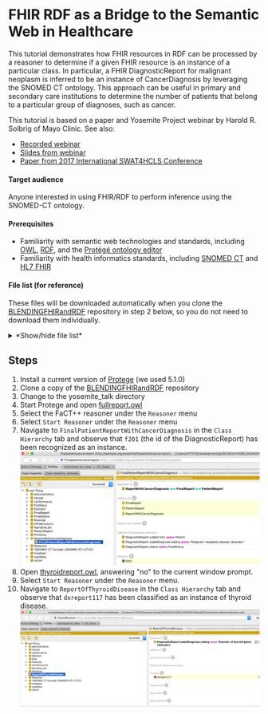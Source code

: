 # FHIR RDF as a Bridge to the Semantic Web in Healthcare

This tutorial demonstrates how FHIR resources in RDF can be processed
by a reasoner to determine if a given FHIR resource is an instance of a
particular class.  In particular, a FHIR DiagnosticReport for malignant
neoplasm is inferred to be an instance of CancerDiagnosis by leveraging
the SNOMED CT ontology.  This approach can be useful in primary and
secondary care institutions to determine the number of patients
that belong to a particular group of diagnoses, such as cancer.

This tutorial is based on a paper and Yosemite Project webinar by Harold R. Solbrig of Mayo Clinic.  See also:
* [Recorded webinar](http://yosemiteproject.org/fhir-rdf-as-a-bridge-to-the-semantic-web-in-healthcare/)
* [Slides from webinar](slides.pdf)
* [Paper from 2017 International SWAT4HCLS Conference](http://www.swat4ls.org/wp-content/uploads/2017/11/SWAT4LS-2017_paper_28.pdf)

#### Target audience
Anyone interested in using FHIR/RDF to perform inference using the SNOMED-CT ontology.

#### Prerequisites
* Familiarity with semantic web technologies and standards, including [OWL](http://www.w3.org/TR/owl-primer), [RDF](https://www.w3.org/TR/rdf11-primer/), and the [Protégé ontology editor](https://protege.stanford.edu/)
* Familiarity with health informatics standards, including [SNOMED CT](https://en.wikipedia.org/wiki/SNOMED_CT) and [HL7 FHIR](https://www.hl7.org/fhir/)
  
#### File list (for reference)
These files will be downloaded automatically when you clone the 
[BLENDINGFHIRandRDF](https://github.com/BD2KOnFHIR/BLENDINGFHIRandRDF) repository in step 2 below,
so you do not need to download them individually.
<details>
  <summary>
*Show/hide file list*
  </summary>

##### Class definitions

* [cancerreport.owl](cancerreport.owl) -- class definition for `DiagnosticReport` having a diagnosis of [346325008: Malignant neoplastic disease](http://snomed.info/id/346325008)
* [patientreport.owl](patientreport.owl) -- class definition for `DiagnosticReport` whose subject is a reference to a fhir:Patient
* [finalreport.owl](finalreport.owl) -- class definition for `DiagnsosticReport` whose status meets a local definition of "finalized"
* [finalreport_data.owl](finalreport_data.owl) -- class definition for `DiagnosticReport` whose stats **text** matches what we think counts as "finalized"
* [fullreport.owl](fullreport.owl) -- class definition for a finalized `DiagnosticReport` on a patient with a cancer diagnosis
* [thyroidreport.owl](thyroidreport.owl) -- class definition for `DiagnosticReport` having a diagnosis of [14304000: Disorder of thyroid gland (disorder)](http://snomed.info/id/14304000)

##### Instance data

* [diagnosticreport-example-f201-brainct.ttl](diagnosticreport-example-f201-brainct.ttl)
* [diagnosticreport-example-thyroidtumor.ttl](diagnosticreport-example-thyroidtumor.ttl)
* [imagingstudy-example-xr.ttl](imagingstudy-example-xr.ttl)
* [imagingstudy-example-xr-mod.ttl](imagingstudy-example-xr_mod.ttl) -- Imaging study w/ sample laterailty transformation

##### Ontologies / vocabularies

* [codesystem-diagnostic-report-status.owl](codesystem-diagnostic-report-status.owl) -- proposed OWL representation of the `DiagnosticReport.status` code system
* [fhir.ttl](fhir.ttl) -- FHIR Metadata vocabulary with offending `xsd:date`, `xsd:time`, `xsd:base64Binary` and `fhir:xhtml` data types changed to `xsd:dateTime` and `xsd:string`
* [w5.ttl](w5.ttl) -- local copy of the FHIR 5 W's ontology
* [snomed_cancer_subset.ttl](snomed_cancer_subset.ttl) -- an OWL representation of the transitive closure and neighborhood of concepts:
  * [18834000: Malignant tumor if craniopharyngeal duct (disorder)](http://snomed.info/id/188340000)
  * [394914008: Radiology - speciality (qualifier value)](http://snomed.info/id/394914008)
  * [429858000: Computed tomography of head and neck (procedure)](http://snomed.info/id/429858000)
     see [SNOMED_CT directory](SNOMED_CT) for description of how this was generated
* [snomed_thyroid_subset.ttl](snomed_thyroid_subset.ttl) -- An OWL representation of the transitive closure of:
    * [394914008:  Radiology - specialty (qualifier value)](http://snomed.info/id/394914008)
    * [429858000:  Computed tomography of head and neck (procedure)](http://snomed.info/id/429858000)
    * [363346000:  Malignant neoplastic disease (disorder)](http://snomed.info/id/363346000)
    * [363698007:  Finding site (attribute)](http://snomed.info/id/363698007)
    * [170784008:  Entire left lobe of thyroid gland (body structure)](http://snomed.info/id/170784008)
    * [14304000:  Disorder of thyroid gland (disorder)](http://snomed.info/id/14304000)
    
    see [SNOMED_CT directory](SNOMED_CT) for description of how this was generated
	
	
##### Misc.

* [catalog-v001.xml](catalog-v001.xml) -- XML catalog used by Protégé.  This causes all references to be resolved locally
* [catalog-v001.backup.xml](catalog-v001.backup.xml) -- Backup copy of XML catalog as Protégé tends to scribble on these things if you so much
as look at it crosseyed
</details>


## Steps
  
1. Install a current version of [Protege](https://protege.stanford.edu) (we used 5.1.0)
2. Clone a copy of the [BLENDINGFHIRandRDF](https://github.com/BD2KOnFHIR/BLENDINGFHIRandRDF) repository
3. Change to the yosemite_talk directory
3. Start Protege and open [fullreport.owl](fullreport.owl)
4. Select the FaCT++ reasoner under the `Reasoner` menu
5. Select `Start Reasoner` under the `Reasoner` menu
6. Navigate to `FinalPatientReportWithCancerDiagnosis` in the `Class Hierarchy` tab and observe that `f201` (the id of the DiagnosticReport) has been recognized as an instance.
![Class Hierarchy Tab](images/img1.png)
7. Open [thyroidreport.owl](thyroidreport.owl), answering "no" to the current window prompt.
8. Select `Start Reasoner` under the `Reasoner` menu.
9. Navigate to `ReportOfThyroidDisease` in the `Class Hierarchy` tab and observe that `dxreport117` has been classified
as an instance of thyroid disease.
![Class Hierarchy Tab](images/img2.png)

